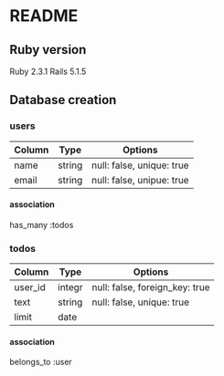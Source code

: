 # README

## Ruby version
  Ruby 2.3.1
  Rails 5.1.5

## Database creation

### users
|Column|Type|Options|
|------|----|-------|
|name|string|null: false, unique: true|
|email|string|null: false, unipue: true|

#### association
has_many :todos

### todos
|Column|Type|Options|
|------|----|-------|
|user_id|integr|null: false, foreign_key: true|
|text|string|null: false, unique: true|
|limit|date||

#### association
belongs_to :user
